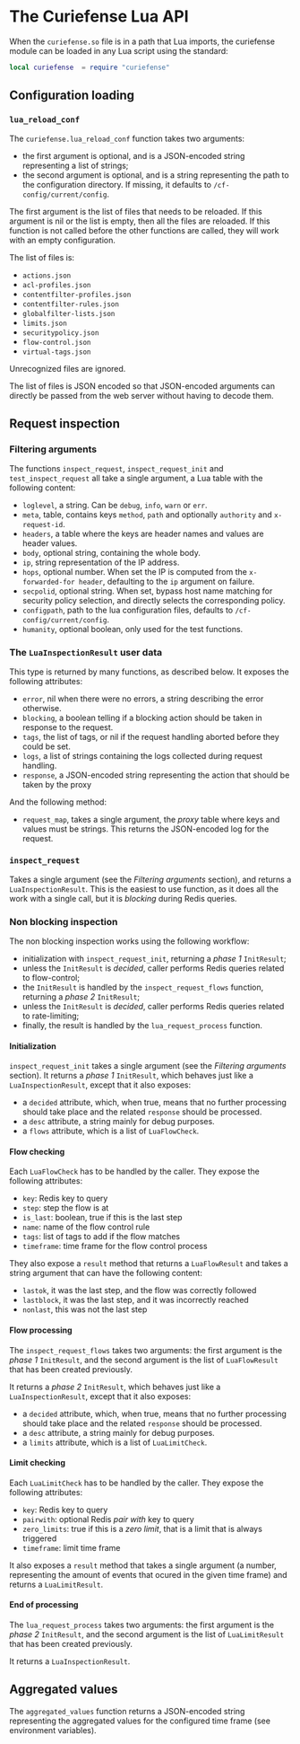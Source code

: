 # The Curiefense Lua API

When the `curiefense.so` file is in a path that Lua imports, the curiefense module can be loaded in any Lua script using the standard:

```lua
local curiefense  = require "curiefense"
```


## Configuration loading

### `lua_reload_conf`

The `curiefense.lua_reload_conf` function takes two arguments:

 * the first argument is optional, and is a JSON-encoded string representing a list of strings;
 * the second argument is optional, and is a string representing the path to the configuration
   directory. If missing, it defaults to `/cf-config/current/config`.

The first argument is the list of files that needs to be reloaded. If this argument is nil or the
list is empty, then all the files are reloaded. If this function is not called before the other
functions are called, they will work with an empty configuration.

The list of files is:
  * `actions.json`
  * `acl-profiles.json`
  * `contentfilter-profiles.json`
  * `contentfilter-rules.json`
  * `globalfilter-lists.json`
  * `limits.json`
  * `securitypolicy.json`
  * `flow-control.json`
  * `virtual-tags.json`

Unrecognized files are ignored.

The list of files is JSON encoded so that JSON-encoded arguments can directly be passed from the web
server without having to decode them.

## Request inspection

### Filtering arguments

The functions `inspect_request`, `inspect_request_init` and `test_inspect_request` all take a single argument, a Lua table with the following content:
 * `loglevel`, a string. Can be `debug`, `info`, `warn` or `err`.
 * `meta`, table, contains keys `method`, `path` and optionally `authority` and `x-request-id`.
 * `headers`, a table where the keys are header names and values are header values.
 * `body`, optional string, containing the whole body.
 * `ip`, string representation of the IP address.
 * `hops`, optional number. When set the IP is computed from the `x-forwarded-for header`, defaulting to the `ip` argument on failure.
 * `secpolid`, optional string. When set, bypass host name matching for security policy selection, and directly selects the corresponding policy.
 * `configpath`, path to the lua configuration files, defaults to `/cf-config/current/config`.
 * `humanity`, optional boolean, only used for the test functions.

### The `LuaInspectionResult` user data

This type is returned by many functions, as described below. It exposes the following attributes:

 * `error`, nil when there were no errors, a string describing the error otherwise.
 * `blocking`, a boolean telling if a blocking action should be taken in response to the request.
 * `tags`, the list of tags, or nil if the request handling aborted before they could be set.
 * `logs`, a list of strings containing the logs collected during request handling.
 * `response`, a JSON-encoded string representing the action that should be taken by the proxy

And the following method:

 * `request_map`, takes a single argument, the *proxy* table where keys and values must be strings.
 This returns the JSON-encoded log for the request.

### `inspect_request`

Takes a single argument (see the *Filtering arguments* section), and returns a `LuaInspectionResult`.
This is the easiest to use function, as it does all the work with a single call, but it is *blocking* during Redis queries.

### Non blocking inspection

The non blocking inspection works using the following workflow:

 * initialization with `inspect_request_init`, returning a *phase 1* `InitResult`;
 * unless the `InitResult` is *decided*, caller performs Redis queries related to flow-control;
 * the `InitResult` is handled by the `inspect_request_flows` function, returning a *phase 2* `InitResult`;
 * unless the `InitResult` is *decided*, caller performs Redis queries related to rate-limiting;
 * finally, the result is handled by the `lua_request_process` function.

#### Initialization
`inspect_request_init` takes a single argument (see the *Filtering arguments* section).
It returns a *phase 1* `InitResult`, which behaves just like a `LuaInspectionResult`, except that it also exposes:

 * a `decided` attribute, which, when true, means that no further processing should take place and
   the related `response` should be processed.
 * a `desc` attribute, a string mainly for debug purposes.
 * a `flows` attribute, which is a list of `LuaFlowCheck`.

#### Flow checking
Each `LuaFlowCheck` has to be handled by the caller. They expose the following attributes:
  * `key`: Redis key to query
  * `step`: step the flow is at
  * `is_last`: boolean, true if this is the last step
  * `name`: name of the flow control rule
  * `tags`: list of tags to add if the flow matches
  * `timeframe`: time frame for the flow control process

They also expose a `result` method that returns a `LuaFlowResult` and takes a string argument that can have the following content:
  * `lastok`, it was the last step, and the flow was correctly followed
  * `lastblock`, it was the last step, and it was incorrectly reached
  * `nonlast`, this was not the last step

#### Flow processing
The `inspect_request_flows` takes two arguments: the first argument is the *phase 1* `InitResult`, and the second argument
is the list of `LuaFlowResult` that has been created previously.

It returns a *phase 2* `InitResult`, which behaves just like a `LuaInspectionResult`, except that it also exposes:

 * a `decided` attribute, which, when true, means that no further processing should take place and
   the related `response` should be processed.
 * a `desc` attribute, a string mainly for debug purposes.
 * a `limits` attribute, which is a list of `LuaLimitCheck`.

#### Limit checking
Each `LuaLimitCheck` has to be handled by the caller. They expose the following attributes:
  * `key`: Redis key to query
  * `pairwith`:  optional Redis *pair with* key to query
  * `zero_limits`: true if this is a *zero limit*, that is a limit that is always triggered
  * `timeframe`: limit time frame

It also exposes a `result` method that takes a single argument (a number, representing the amount of events that ocured in the given time frame)
and returns a `LuaLimitResult`.

#### End of processing

The `lua_request_process` takes two arguments: the first argument is the *phase 2* `InitResult`, and the second argument
is the list of `LuaLimitResult` that has been created previously.

It returns a `LuaInspectionResult`.

## Aggregated values

The `aggregated_values` function returns a JSON-encoded string representing the aggregated values for the configured time frame (see environment variables).